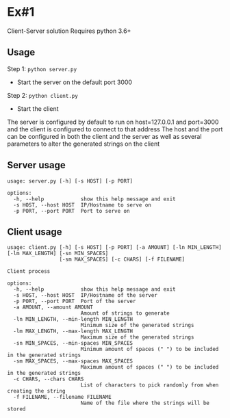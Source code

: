 # Ex#1
Client-Server solution
Requires python 3.6+

## Usage

Step 1: `python server.py`
* Start the server on the default port 3000

Step 2: `python client.py`
* Start the client

The server is configured by default to run on host=127.0.0.1 and port=3000 and the client is configured to connect to that address
The host and the port can be configured in both the client and the server as well as several parameters to alter the generated strings on the client

## Server usage
```
usage: server.py [-h] [-s HOST] [-p PORT]

options:
  -h, --help            show this help message and exit
  -s HOST, --host HOST  IP/Hostname to serve on
  -p PORT, --port PORT  Port to serve on
```

## Client usage
```
usage: client.py [-h] [-s HOST] [-p PORT] [-a AMOUNT] [-ln MIN_LENGTH] [-lm MAX_LENGTH] [-sn MIN_SPACES]
                 [-sm MAX_SPACES] [-c CHARS] [-f FILENAME]

Client process

options:
  -h, --help            show this help message and exit
  -s HOST, --host HOST  IP/Hostname of the server
  -p PORT, --port PORT  Port of the server
  -a AMOUNT, --amount AMOUNT
                        Amount of strings to generate
  -ln MIN_LENGTH, --min-length MIN_LENGTH
                        Minimum size of the generated strings
  -lm MAX_LENGTH, --max-length MAX_LENGTH
                        Maximum size of the generated strings
  -sn MIN_SPACES, --min-spaces MIN_SPACES
                        Minimum amount of spaces (" ") to be included in the generated strings
  -sm MAX_SPACES, --max-spaces MAX_SPACES
                        Maximum amount of spaces (" ") to be included in the generated strings
  -c CHARS, --chars CHARS
                        List of characters to pick randomly from when creating the string
  -f FILENAME, --filename FILENAME
                        Name of the file where the strings will be stored
```